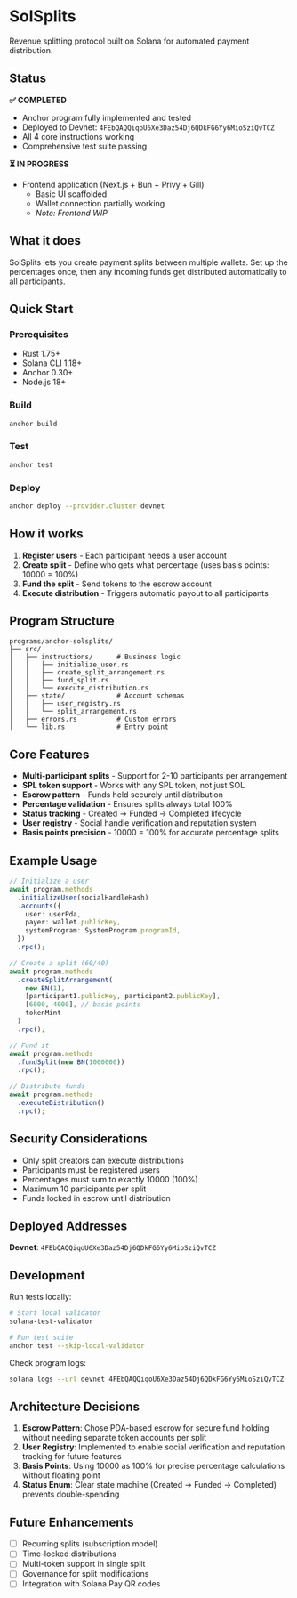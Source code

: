 # SolSplits

Revenue splitting protocol built on Solana for automated payment distribution.

## Status

**✅ COMPLETED**
- Anchor program fully implemented and tested
- Deployed to Devnet: `4FEbQAQQiqoU6Xe3Daz54Dj6QDkFG6Yy6MioSziQvTCZ`
- All 4 core instructions working
- Comprehensive test suite passing

**⏳ IN PROGRESS**
- Frontend application (Next.js + Bun + Privy + Gill)
  - Basic UI scaffolded
  - Wallet connection partially working
  - *Note: Frontend WIP*

## What it does

SolSplits lets you create payment splits between multiple wallets. Set up the percentages once, then any incoming funds get distributed automatically to all participants.

## Quick Start

### Prerequisites
- Rust 1.75+
- Solana CLI 1.18+
- Anchor 0.30+
- Node.js 18+

### Build
```bash
anchor build
```

### Test
```bash
anchor test
```

### Deploy
```bash
anchor deploy --provider.cluster devnet
```

## How it works

1. **Register users** - Each participant needs a user account
2. **Create split** - Define who gets what percentage (uses basis points: 10000 = 100%)
3. **Fund the split** - Send tokens to the escrow account
4. **Execute distribution** - Triggers automatic payout to all participants

## Program Structure

```
programs/anchor-solsplits/
├── src/
│   ├── instructions/      # Business logic
│   │   ├── initialize_user.rs
│   │   ├── create_split_arrangement.rs
│   │   ├── fund_split.rs
│   │   └── execute_distribution.rs
│   ├── state/             # Account schemas
│   │   ├── user_registry.rs
│   │   └── split_arrangement.rs
│   ├── errors.rs          # Custom errors
│   └── lib.rs             # Entry point
```

## Core Features

- **Multi-participant splits** - Support for 2-10 participants per arrangement
- **SPL token support** - Works with any SPL token, not just SOL
- **Escrow pattern** - Funds held securely until distribution
- **Percentage validation** - Ensures splits always total 100%
- **Status tracking** - Created → Funded → Completed lifecycle
- **User registry** - Social handle verification and reputation system
- **Basis points precision** - 10000 = 100% for accurate percentage splits

## Example Usage

```typescript
// Initialize a user
await program.methods
  .initializeUser(socialHandleHash)
  .accounts({
    user: userPda,
    payer: wallet.publicKey,
    systemProgram: SystemProgram.programId,
  })
  .rpc();

// Create a split (60/40)
await program.methods
  .createSplitArrangement(
    new BN(1),
    [participant1.publicKey, participant2.publicKey],
    [6000, 4000], // basis points
    tokenMint
  )
  .rpc();

// Fund it
await program.methods
  .fundSplit(new BN(1000000))
  .rpc();

// Distribute funds
await program.methods
  .executeDistribution()
  .rpc();
```

## Security Considerations

- Only split creators can execute distributions
- Participants must be registered users
- Percentages must sum to exactly 10000 (100%)
- Maximum 10 participants per split
- Funds locked in escrow until distribution

## Deployed Addresses

**Devnet**: `4FEbQAQQiqoU6Xe3Daz54Dj6QDkFG6Yy6MioSziQvTCZ`

## Development

Run tests locally:
```bash
# Start local validator
solana-test-validator

# Run test suite
anchor test --skip-local-validator
```

Check program logs:
```bash
solana logs --url devnet 4FEbQAQQiqoU6Xe3Daz54Dj6QDkFG6Yy6MioSziQvTCZ
```

## Architecture Decisions

1. **Escrow Pattern**: Chose PDA-based escrow for secure fund holding without needing separate token accounts per split
2. **User Registry**: Implemented to enable social verification and reputation tracking for future features
3. **Basis Points**: Using 10000 as 100% for precise percentage calculations without floating point
4. **Status Enum**: Clear state machine (Created → Funded → Completed) prevents double-spending

## Future Enhancements

- [ ] Recurring splits (subscription model)
- [ ] Time-locked distributions
- [ ] Multi-token support in single split
- [ ] Governance for split modifications
- [ ] Integration with Solana Pay QR codes